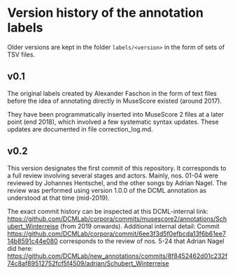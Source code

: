 # Version history of the annotation labels

Older versions are kept in the folder `labels/<version>` in the form of sets of TSV files.

## v0.1

The original labels created by Alexander Faschon in the form of text files before the idea of
annotating directly in MuseScore existed (around 2017).

They have been programmatically inserted into MuseScore 2 files at a later point (end 2018), which
involved a few systematic syntax updates. These updates are documented in file correction_log.md.

## v0.2

This version designates the first commit of this repository. It corresponds to a full review 
involving several stages and actors. Mainly, nos. 01-04 were reviewed by Johannes Hentschel, and
the other songs by Adrian Nagel. The review was performed using version 1.0.0 of the DCML 
annotation as understood at that time (mid-2019).

The exact commit history can be inspected at this 
DCML-internal link: 
https://github.com/DCMLab/corpora/commits/musescore2/annotations/Schubert_Winterreise (from 2019 
onwards). Additional internal detail: Commit https://github.com/DCMLab/corpora/commit/6ee3f3d5f0efbcda13f6b61ee714b8591c44e080
corresponds to the review of nos. 5-24 that Adrian Nagel did here:
https://github.com/DCMLab/new_annotations/commits/8f8452462d01c232f74c8af89512752fcf5f4509/adrian/Schubert_Winterreise

